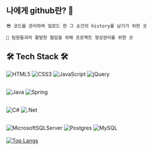 ## 나에게 github란? :adult: 
```
😎 코드를 관리하며 업로드 한 그 순간의 history를 남기기 위한 곳

👋 팀원들과의 활발한 협업을 위해 프로젝트 형상관리를 위한 곳
```

## 🛠️ Tech Stack 🛠️
<!-- - 퍼블리셔 경험이 있어요.<br><br> -->
![HTML5](https://img.shields.io/badge/html5-%23E34F26.svg?style=for-the-badge&logo=html5&logoColor=white)
![CSS3](https://img.shields.io/badge/css3-%231572B6.svg?style=for-the-badge&logo=css3&logoColor=white)
![JavaScript](https://img.shields.io/badge/javascript-%23323330.svg?style=for-the-badge&logo=javascript&logoColor=%23F7DF1E)
![jQuery](https://img.shields.io/badge/jquery-%230769AD.svg?style=for-the-badge&logo=jquery&logoColor=white)<br><br>
<!-- - 현재 가장 관심있는 분야에요. 전자정부프레임워크를 통한 JSP 개발경험이 있어요.<br><br> -->
![Java](https://img.shields.io/badge/java-%23ED8B00.svg?style=for-the-badge&logo=java&logoColor=white)
![Spring](https://img.shields.io/badge/spring-%236DB33F.svg?style=for-the-badge&logo=spring&logoColor=white)<br><br>
<!-- - 인트라넷에서 내부망을 통한 네트워크 통신으로 사내방송, IP통신을 통한 원격제어 등 여러가지 경험을 해봤어요. ASP.NET을 통한 사내방송 제어 페이지 유지보수를 통해 .NET이라는 프레임워크를 더 알아가게 되었죠.<br><br> -->
![C#](https://img.shields.io/badge/c%23-%23239120.svg?style=for-the-badge&logo=c-sharp&logoColor=white)
![.Net](https://img.shields.io/badge/.NET-5C2D91?style=for-the-badge&logo=.net&logoColor=white)<br><br>
<!-- - DB를 직접적으로 셋팅을 해본적은 없으나, CRUD 기능을 응용하는것에 자신있어요.<br><br> -->
![MicrosoftSQLServer](https://img.shields.io/badge/Microsoft%20SQL%20Sever-CC2927?style=for-the-badge&logo=microsoft%20sql%20server&logoColor=white)
![Postgres](https://img.shields.io/badge/postgres-%23316192.svg?style=for-the-badge&logo=postgresql&logoColor=white)
![MySQL](https://img.shields.io/badge/mysql-%2300f.svg?style=for-the-badge&logo=mysql&logoColor=white)
<br><br>
[![Top Langs](https://github-readme-stats.vercel.app/api/top-langs/?username=kjr04205&layout=compact&theme=buefy&langs_count=8)](https://github.com/anuraghazra/github-readme-stats)

